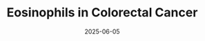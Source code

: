 ---
date: 2025-06-05
published: true
title: "Eosinophils in Colorectal Cancer"
description: "Deep learning-based quantification of eosinophils and lymphocytes shows complementary prognostic effects in colorectal cancer patients"
categories: Deep Learning, Computational Pathology
disciplines: Deep Learning, Biomarker development, Clinical statistics, Image Analysis
media: Document
ownership: University of Bern
client:
time_period: 2025
thumbnail: "/projects/crc-eos-lym-iel/thumbnail.jpg"

website:
  button_text: Paper
  url: https://www.nature.com/articles/s41698-025-00955-0
  

intro: |
  Eosinophils are important components of the innate immune response and are prevalent in the respiratory and the digestive system. They are associated with a variety of diseases, but have been mostly investigated in the context of allergies, asthma and inflammatory diseases. But there is some evidence, that they also play a role in colorectal cancer and could either directly attack cancer cells or recruit cytotoxic t-cells for an anti-tumor response. In this paper, [published in npj Precision Oncology](https://www.nature.com/articles/s41698-025-00955-0), we looked eosinophils in the colorectal cancer immune response by automatically quantifying them with deep learning across a large set of cohorts. Figures and Images in the following text are taken from the original manuscript.

content_layout:
  - section_layout: 1col-narrow
    images:
      - caption:
        description: 'Workflow'
        url: '/projects/crc-eos-lym-iel/figure_6_workflow.jpg'
        width:
        height:

  - section_layout: text
    content: |
      For this project, we collected H&E-stained WSI from four different cohorts, applied a tissue type segmentation and a nuclei segmentation model and then combined them to extract immune cells close to tumor cells in either the tumor front or tumor center.
      Using an automatic tumor front estimation method, we could reliably identify the relevant zones without manual annotations and our subsequent analysis also showed that the tumor front is particularly important for patient survival.

  - section_layout: 2col-narrow
    images:
      - caption:
        description: 'Initial and qualitative results'
        url: '/projects/crc-eos-lym-iel/figure_1_decriptive.jpg'
        border: light
        width:
        height:
      - caption:
        description: 'Univariate survival analysis'
        url: '/projects/crc-eos-lym-iel/figure_4_univariate_survival.jpg'
        width:
        height:

  - section_layout: text
    content: |
      In this work, we could show that eosinophils in the tumor front are an independent prognostic factor and have added prognostic value particularly also when including intraepithelial lymphocytes, another commonly used prognostic immune marker in multivariate survival analysis. Interestingly, eosinophils are also not driven by a specific molecular subtype (though some correlation with MSI exists), so the molecular reason they move into the tumor microenvironment are still unknown. 

  - section_layout: 1col-narrow
    images:
      - caption:
        description: 'Multivariate survival analysis'
        url: '/projects/crc-eos-lym-iel/figure_5_multivariate_survival.jpg'
        width:
        height:
--- 